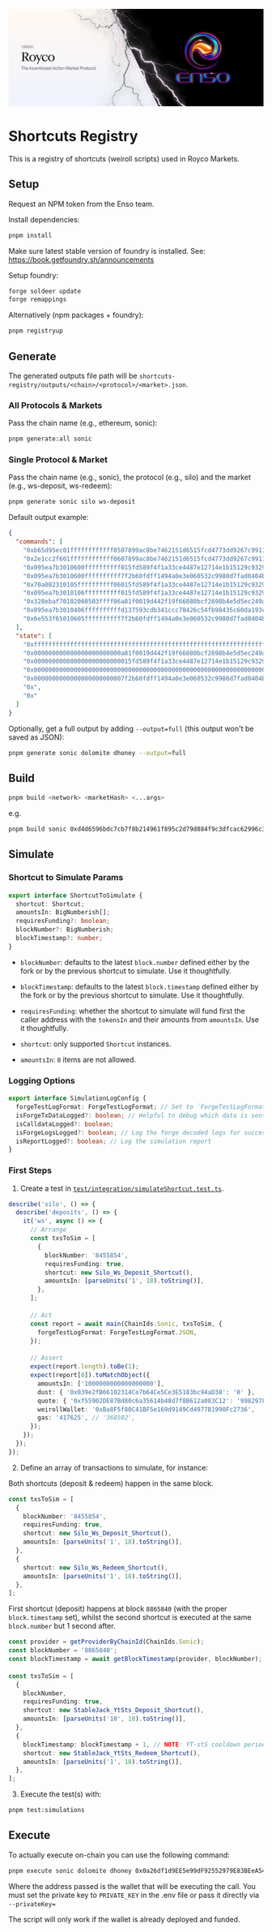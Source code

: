 ![cover](cover.webp)

# Shortcuts Registry

This is a registry of shortcuts (weiroll scripts) used in Royco Markets.

## Setup

Request an NPM token from the Enso team.

Install dependencies:

```sh
pnpm install
```

Make sure latest stable version of foundry is installed. See: https://book.getfoundry.sh/announcements

Setup foundry:

```sh
forge soldeer update
forge remappings
```

Alternatively (npm packages + foundry):

```sh
pnpm registryup
```

## Generate

The generated outputs file path will be `shortcuts-registry/outputs/<chain>/<protocol>/<market>.json`.

### All Protocols & Markets

Pass the chain name (e.g., ethereum, sonic):

```sh
pnpm generate:all sonic
```

### Single Protocol & Market

Pass the chain name (e.g., sonic), the protocol (e.g., silo) and the market (e.g., ws-deposit, ws-redeem):

```sh
pnpm generate sonic silo ws-deposit
```

Default output example:

```json
{
  "commands": [
    "0xb65d95ec01ffffffffffff0507899ac8be7462151d6515fcd4773dd9267c9911",
    "0x2e1cc2f601ffffffffffff0607899ac8be7462151d6515fcd4773dd9267c9911",
    "0x095ea7b3010600ffffffffff015fd589f4f1a33ce4487e12714e1b15129c9329",
    "0x095ea7b3010600ffffffffff7f2b60fdff1494a0e3e060532c9980d7fad0404b",
    "0x70a082310105ffffffffff06015fd589f4f1a33ce4487e12714e1b15129c9329",
    "0x095ea7b3010106ffffffffff015fd589f4f1a33ce4487e12714e1b15129c9329",
    "0x328ebaf70102060503ffff06a81f0019d442f19f66880bcf2698b4e5d5ec249a",
    "0x095ea7b3010406ffffffffffd137593cdb341ccc78426c54fb98435c60da193c",
    "0x6e553f65010605ffffffffff7f2b60fdff1494a0e3e060532c9980d7fad0404b"
  ],
  "state": [
    "0xffffffffffffffffffffffffffffffffffffffffffffffffffffffffffffffff",
    "0x000000000000000000000000a81f0019d442f19f66880bcf2698b4e5d5ec249a",
    "0x000000000000000000000000015fd589f4f1a33ce4487e12714e1b15129c9329",
    "0x0000000000000000000000000000000000000000000000000000000000000000",
    "0x0000000000000000000000007f2b60fdff1494a0e3e060532c9980d7fad0404b",
    "0x",
    "0x"
  ]
}
```

Optionally, get a full output by adding `--output=full` (this output won't be saved as JSON):

```sh
pnpm generate sonic dolomite dhoney --output=full
```

## Build

```sh
pnpm build <network> <marketHash> <...args>
```

e.g.

```sh
pnpm build sonic 0xd4d6596bdc7cb7f8b214961f895c2d79d884f9c3dfcac62996c3f94c1641af0d --slippage=100 --skewRatio=9990 --minAmount0Bps=9950 --minAmount1Bps=9950
```

## Simulate

### Shortcut to Simulate Params

```typescript
export interface ShortcutToSimulate {
  shortcut: Shortcut;
  amountsIn: BigNumberish[];
  requiresFunding?: boolean;
  blockNumber?: BigNumberish;
  blockTimestamp?: number;
}
```

- `blockNumber`: defaults to the latest `block.number` defined either by the fork or by the previous shortcut to
  simulate. Use it thoughtfully.
- `blockTimestamp`: defaults to the latest `block.timestamp` defined either by the fork or by the previous shortcut to
  simulate. Use it thoughtfully.

- `requiresFunding`: whether the shortcut to simulate will fund first the caller address with the `tokensIn` and their
  amounts from `amountsIn`. Use it thoughtfully.
- `shortcut`: only supported `Shortcut` instances.
- `amountsIn`: `0` items are not allowed.

### Logging Options

```typescript
export interface SimulationLogConfig {
  forgeTestLogFormat: ForgeTestLogFormat; // Set to `ForgeTestLogFormat.JSON` by default. Switch to `ForgeTestLogFormat.DEFAULT` to log the forge test traces
  isForgeTxDataLogged?: boolean; // Helpful to debug which data is sent to the forge test
  isCalldataLogged?: boolean;
  isForgeLogsLogged?: boolean; // Log the forge decoded logs for successful tests
  isReportLogged?: boolean; // Log the simulation report
}
```

### First Steps

1. Create a test in [`test/integration/simulateShortcut.test.ts`](./test/integration/simulateShortcut.test.ts).

```typescript
describe('silo', () => {
  describe('deposits', () => {
    it('ws', async () => {
      // Arrange
      const txsToSim = [
        {
          blockNumber: '8455854',
          requiresFunding: true,
          shortcut: new Silo_Ws_Deposit_Shortcut(),
          amountsIn: [parseUnits('1', 18).toString()],
        },
      ];

      // Act
      const report = await main(ChainIds.Sonic, txsToSim, {
        forgeTestLogFormat: ForgeTestLogFormat.JSON,
      });

      // Assert
      expect(report.length).toBe(1);
      expect(report[0]).toMatchObject({
        amountsIn: ['1000000000000000000'],
        dust: { '0x039e2fB66102314Ce7b64Ce5Ce3E5183bc94aD38': '0' },
        quote: { '0xf55902DE87Bd80c6a35614b48d7f8B612a083C12': '998297853831134388682' },
        weirollWallet: '0xBa8F5f80C41BF5e169d9149Cd4977B1990Fc2736',
        gas: '417625', // '368502',
      });
    });
  });
});
```

2. Define an array of transactions to simulate, for instance:

Both shortcuts (deposit & redeem) happen in the same block.

```typescript
const txsToSim = [
  {
    blockNumber: '8455854',
    requiresFunding: true,
    shortcut: new Silo_Ws_Deposit_Shortcut(),
    amountsIn: [parseUnits('1', 18).toString()],
  },
  {
    shortcut: new Silo_Ws_Redeem_Shortcut(),
    amountsIn: [parseUnits('1', 18).toString()],
  },
];
```

First shortcut (deposit) happens at block `8865840` (with the proper `block.timestamp` set), whilst the second shortcut
is executed at the same `block.number` but 1 second after.

```typescript
const provider = getProviderByChainId(ChainIds.Sonic);
const blockNumber = '8865840';
const blockTimestamp = await getBlockTimestamp(provider, blockNumber);

const txsToSim = [
  {
    blockNumber,
    requiresFunding: true,
    shortcut: new StableJack_YtSts_Deposit_Shortcut(),
    amountsIn: [parseUnits('10', 18).toString()],
  },
  {
    blockTimestamp: blockTimestamp + 1, // NOTE: YT-stS cooldown period is 1 second for redeems
    shortcut: new StableJack_YtSts_Redeem_Shortcut(),
    amountsIn: [parseUnits('1', 18).toString()],
  },
];
```

3. Execute the test(s) with:

```sh
pnpm test:simulations
```

## Execute

To actually execute on-chain you can use the following command:

```sh
pnpm execute sonic dolomite dhoney 0x0a26df1d9EE5e99dF92552979E83BEeA54653E8a
```

Where the address passed is the wallet that will be executing the call. You must set the private key to `PRIVATE_KEY` in
the .env file or pass it directly via `--privateKey=`

The script will only work if the wallet is already deployed and funded.
